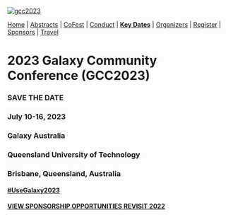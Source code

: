 
<div class="trim-p">

<!-- https://commons.wikimedia.org/wiki/File:The_heart_reef,_part_of_the_Great_Barrier_Reef_near_Airlie_Beach,_Whitsunday_Islands,_Queensland.jpg -->
[![gcc2023](/images/events/gcc2023/au-heart-island.png)](/events/gcc2023/)

</div>
<div class="linkbox-horizontal trim-p">

[Home](/events/gcc2023/) |
[Abstracts](/events/gcc2023/abstracts/) |
[CoFest](/events/gcc2023/cofest/) |
[Conduct](/events/gcc2023/conduct/) |
[**Key Dates**](/events/gcc2023/key-dates/) |
[Organizers](/events/gcc2023/organizers/) |
[Register](/events/gcc2023/register) |
[Sponsors](/events/gcc2023/sponsors/) |
[Travel](/events/gcc2023/travel/)

</div>
<div class="text-center">

# **2023 Galaxy Community Conference (GCC2023)**

### SAVE THE DATE
### July 10-16, 2023
### Galaxy Australia
### Queensland University of Technology
### Brisbane, Queensland, Australia

#### [#UseGalaxy2023](https://twitter.com/hashtag/UseGalaxy2023)

<div class="container">
    <div class="row">
        <div class="col"></div>
        <div class="col">
            <a target="_blank" href="/events/gcc2023/sponsors" type="button" class="btn btn-primary center">
                <strong>VIEW SPONSORSHIP OPPORTUNITIES</strong>
            </a>
            <a target="_blank" href="/events/gcc2022/" type="button" class="btn btn-primary center">
                <strong>REVISIT 2022</strong>
            </a>        </div>
        <div class="col"></div>
    </div>
</div>

</div>
